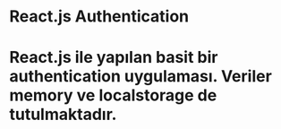 # React.js Authentication

# React.js ile yapılan basit bir authentication uygulaması. Veriler memory ve localstorage de tutulmaktadır.

